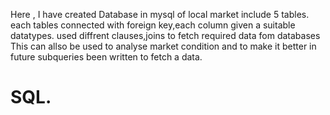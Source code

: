 Here , I have created Database in mysql of local market include 5 tables.
each tables connected with foreign key,each column given a suitable datatypes.
used diffrent clauses,joins to fetch required data fom databases
This can allso be used to analyse market condition and  to make it better in future
subqueries been written to fetch a data.
# SQL.
